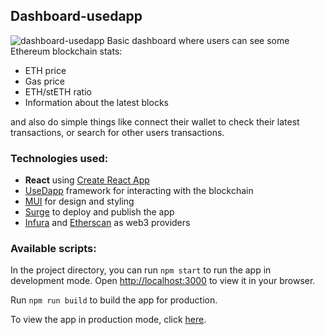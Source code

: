## Dashboard-usedapp

![dashboard-usedapp](https://user-images.githubusercontent.com/117733249/205134690-44cfa4a5-f34a-458a-b70f-d6734cb39e93.png)
Basic dashboard where users can see some Ethereum blockchain stats:

- ETH price
- Gas price
- ETH/stETH ratio
- Information about the latest blocks

and also do simple things like connect their wallet to check their latest transactions, or search for other users transactions.

### Technologies used:

- **React** using [Create React App](https://github.com/facebook/create-react-app)
- [UseDapp](https://github.com/TrueFiEng/useDApp) framework for interacting with the blockchain
- [MUI](https://mui.com/) for design and styling
- [Surge](https://surge.sh/) to deploy and publish the app
- [Infura](https://www.infura.io/) and [Etherscan](https://etherscan.io/) as web3 providers

### Available scripts:

In the project directory, you can run `npm start` to run the app in development mode.
Open [http://localhost:3000](http://localhost:3000) to view it in your browser.

Run `npm run build` to build the app for production.

To view the app in production mode, click [here](https://dashboard-usedapp.surge.sh/).
